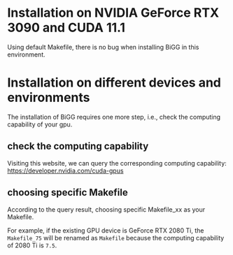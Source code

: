 # Installation on NVIDIA GeForce RTX 3090 and CUDA 11.1
Using default Makefile, there is no bug when installing BiGG in this environment.

# Installation on different devices and environments
The installation of BiGG requires one more step, i.e., check the computing capability of your gpu.

## check the computing capability
Visiting this website, we can query the corresponding computing capability: https://developer.nvidia.com/cuda-gpus

## choosing specific Makefile
According to the query result, choosing specific Makefile_xx as your Makefile.

For example, if the existing GPU device is GeForce RTX 2080 Ti, the `Makefile_75` will be renamed as `Makefile`
because the computing capability of 2080 Ti is `7.5`.

